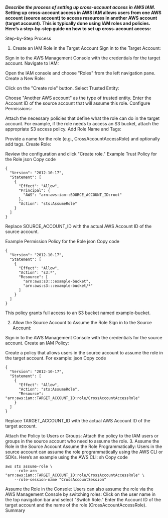 ***Describe the process of setting up cross-account access in AWS IAM.***
**Setting up cross-account access in AWS IAM allows users from one AWS account (source account) to access resources in another AWS account (target account). This is typically done using IAM roles and policies. 
Here’s a step-by-step guide on how to set up cross-account access:**

Step-by-Step Process
1. Create an IAM Role in the Target Account
Sign in to the Target Account:

Sign in to the AWS Management Console with the credentials for the target account.
Navigate to IAM:

Open the IAM console and choose "Roles" from the left navigation pane.
Create a New Role:

Click on the "Create role" button.
Select Trusted Entity:

Choose "Another AWS account" as the type of trusted entity.
Enter the Account ID of the source account that will assume this role.
Configure Permissions:

Attach the necessary policies that define what the role can do in the target account. For example, if the role needs to access an S3 bucket, attach the appropriate S3 access policy.
Add Role Name and Tags:

Provide a name for the role (e.g., CrossAccountAccessRole) and optionally add tags.
Create Role:

Review the configuration and click "Create role."
Example Trust Policy for the Role
json
Copy code
```
{
  "Version": "2012-10-17",
  "Statement": [
    {
      "Effect": "Allow",
      "Principal": {
        "AWS": "arn:aws:iam::SOURCE_ACCOUNT_ID:root"
      },
      "Action": "sts:AssumeRole"
    }
  ]
}
```
Replace SOURCE_ACCOUNT_ID with the actual AWS Account ID of the source account.

Example Permission Policy for the Role
json
Copy code
```
{
  "Version": "2012-10-17",
  "Statement": [
    {
      "Effect": "Allow",
      "Action": "s3:*",
      "Resource": [
        "arn:aws:s3:::example-bucket",
        "arn:aws:s3:::example-bucket/*"
      ]
    }
  ]
}
```
This policy grants full access to an S3 bucket named example-bucket.

2. Allow the Source Account to Assume the Role
Sign in to the Source Account:

Sign in to the AWS Management Console with the credentials for the source account.
Create an IAM Policy:

Create a policy that allows users in the source account to assume the role in the target account. For example:
json
Copy code
```
{
  "Version": "2012-10-17",
  "Statement": [
    {
      "Effect": "Allow",
      "Action": "sts:AssumeRole",
      "Resource": "arn:aws:iam::TARGET_ACCOUNT_ID:role/CrossAccountAccessRole"
    }
  ]
}

```
Replace TARGET_ACCOUNT_ID with the actual AWS Account ID of the target account.

Attach the Policy to Users or Groups:
Attach the policy to the IAM users or groups in the source account who need to assume the role.
3. Assume the Role in the Source Account
Assume the Role Programmatically:
Users in the source account can assume the role programmatically using the AWS CLI or SDKs. Here’s an example using the AWS CLI:
sh
Copy code
```
aws sts assume-role \
    --role-arn "arn:aws:iam::TARGET_ACCOUNT_ID:role/CrossAccountAccessRole" \
    --role-session-name "CrossAccountSession"
```
Assume the Role in the Console:
Users can also assume the role via the AWS Management Console by switching roles:
Click on the user name in the top navigation bar and select "Switch Role."
Enter the Account ID of the target account and the name of the role (CrossAccountAccessRole).
Summary
